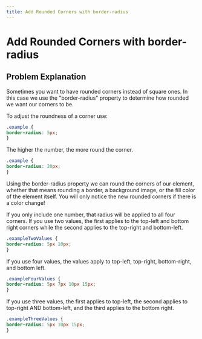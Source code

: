 ```yaml
---
title: Add Rounded Corners with border-radius
---
```

# Add Rounded Corners with border-radius

## Problem Explanation
Sometimes you want to have rounded corners instead of square ones. In this case we use the "border-radius" property to determine how rounded we want our corners to be. 

To adjust the roundness of a corner use:

```css
.example {
border-radius: 5px;
}
```

The higher the number, the more round the corner. 

```css
.example {
border-radius: 20px;
}
```

Using the border-radius property we can round the corners of our element, whether that means rounding a border, a background image, or the fill color of the element itself. You will only notice the new rounded corners if there is a color change!

If you only include one number, that radius will be applied to all four corners. If you use two values, the first applies to the top-left and bottom right corners while the second applies to the top-right and bottom-left. 

```css
.exampleTwoValues {
border-radius: 5px 10px;
}
```

If you use four values, the values apply to top-left, top-right, bottom-right, and bottom left.

```css
.exampleFourValues {
border-radius: 5px 7px 10px 15px;
}
```

If you use three values, the first applies to top-left, the second applies to top-right AND bottom-left, and the third applies to the bottom right.

```css
.exampleThreeValues {
border-radius: 5px 10px 15px;
}
```


